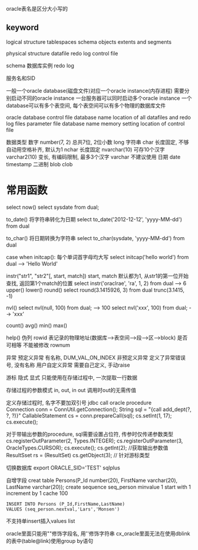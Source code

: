 oracle表名是区分大小写的

##  keyword
logical structure
    tablespaces
    schema objects
    extents and segments

physical structure
    datafile
    redo log
    control file

schema
数据库实例
redo log

服务名和SID

一般一个oracle database(磁盘文件)对应一个oracle instance(内存进程)
需要分别启动不同的oracle instance
一台服务器可以同时启动多个oracle instance
一个database可以有多个表空间, 每个表空间可以有多个物理的数据库文件

oracle database
    control file
        database name
        location of all datafiles and redo log files
    parameter file
        database name
        memory setting
        location of control file

数据类型
    数字
        number(7, 2) 总共7位, 2位小数
        long
    字符串
        char 长度固定, 不够自动用空格补齐, 默认为1 
        nchar 长度固定
        nvarchar(10) 可存10个汉字
        varchar2(10) 变长, 有编码限制, 最多3个汉字
        varchar 不建议使用
    日期
        date
        timestamp
    二进制
        blob
        clob

常用函数
==================
select now()
   select sysdate from dual;

to_date() 将字符串转化为日期
    select to_date('2012-12-12', 'yyyy-MM-dd') from dual
    
to_char() 将日期转换为字符串
    select to_char(sysdate, 'yyyy-MM-dd') from dual

case when
initcap(): 每个单词首字母均大写
    select initcap('hello world') from dual --> 'Hello World'

instr("str1", "str2"[, start, match])
    start, match 默认都为1, 从str1的第一位开始查找, 返回第1个match的位置
    select instr('oraclrae', 'ra', 1, 2) from dual --> 6
upper()
lower()
round()
    select round(3.1415926, 3) from dual
trunc(3.1415, -1)

nvl()
    select nvl(null, 100) from dual; --> 100
    select nvl('xxx', 100) from dual; --> 'xxx'

count() 
avg() 
min() 
max()

help()
伪列
    rowid 表记录的物理地址(数据库-->表空间-->段-->区-->block) 
        是否可相等
        不能被修改
    rownum


异常
    预定义异常 有名称, DUM_VAL_ON_INDEX
    非预定义异常  定义了异常错误号, 没有名称
    用户自定义异常 需要自己定义, 手动raise

游标
    隐式
    显式
只能使用在存储过程中, 一次提取一行数据

存储过程的参数模式 in, out, in out 调用时out的无需传值

定义存储过程时, 名字不要加双引号
jdbc call oracle procedure   
    Connection conn = ConnUtil.getConnection();
    String sql = "{call add_dept(?, ?, ?)}"
    CallableStatement cs = conn.prepareCall(sql);
    cs.setInt(1, 17);
    cs.execute();

对于带输出参数的procedure, sql需要设置占位符, 传参时仅传递参数类型
    cs.registerOutParameter(2, Types.INTEGER);
    cs.registerOutParameter(3, OracleTypes.CURSOR);
    cs.execute();
    cs.getInt(2); //获取输出参数值
    ResultSset rs = (ResultSet) cs.getObject(3); // 针对游标类型


切换数据库
    export ORACLE_SID='TEST'
    sqlplus  


自增字段
    creat table Persons(P_Id number(20), FirstName varchar(20), LastName varchar(20));
    create sequence seq_person
    minvalue 1
    start with 1
    increment by 1
    cache 100

    INSERT INTO Persons (P_Id,FirstName,LastName)
    VALUES (seq_person.nextval,'Lars','Monsen')

不支持单insert插入values list

oracle里面只能用""修饰字段名, 用''修饰字符串
cx_oracle里面无法在使用dblink的表中(table@link)使用group by语句
